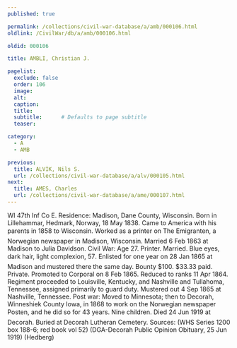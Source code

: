 ```yaml
---
published: true

permalink: /collections/civil-war-database/a/amb/000106.html
oldlink: /CivilWar/db/a/amb/000106.html

oldid: 000106

title: AMBLI, Christian J.

pagelist:
  exclude: false
  order: 106
  image: 
  alt:
  caption:
  title:
  subtitle:      # Defaults to page subtitle
  teaser:

category: 
  - A 
  - AMB

previous:
  title: ALVIK, Nils S.
  url: /collections/civil-war-database/a/alv/000105.html  
next:
  title: AMES, Charles
  url: /collections/civil-war-database/a/ame/000107.html   
---
```

WI 47th Inf Co E. Residence: Madison, Dane County, Wisconsin. Born in Lillehammar, Hedmark, Norway, 18 May 1838. Came to America with his parents in 1858 to Wisconsin. Worked as a printer on &#147;The Emigranten&#148;, a Norwegian newspaper in Madison, Wisconsin. Married 6 Feb 1863 at Madison to Julia Davidson. Civil War: Age 27. Printer. Married. Blue eyes, dark hair, light complexion, 5&#146;7&#148;. Enlisted for one year on 28 Jan 1865 at Madison and mustered there the same day. Bounty $100. $33.33 paid. Private. Promoted to Corporal on 8 Feb 1865. Reduced to ranks 11 Apr 1864. Regiment proceeded to Louisville, Kentucky, and Nashville and Tullahoma, Tennessee, assigned primarily to guard duty. Mustered out 4 Sep 1865 at Nashville, Tennessee. Post war: Moved to Minnesota; then to Decorah, Winneshiek County Iowa, in 1868 to work on the Norwegian newspaper &#147;Posten&#148;, and he did so for 43 years. Nine children. Died 24 Jun 1919 at Decorah. Buried at Decorah Lutheran Cemetery. Sources: (WHS Series 1200 box 188-6; red book vol 52) (DGA-Decorah Public Opinion Obituary, 25 Jun 1919) (Hedberg)